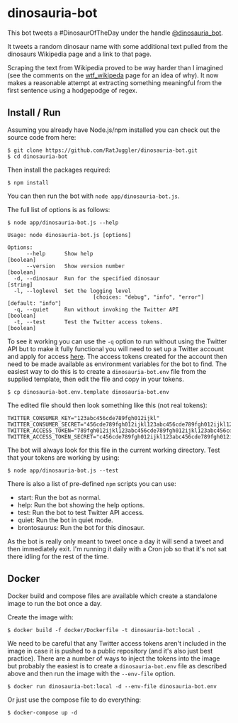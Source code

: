 # dinosauria-bot

This bot tweets a #DinosaurOfTheDay under the handle [@dinosauria_bot](https://twitter.com/dinosauria_bot).

It tweets a random dinosaur name with some additional text pulled from the dinosaurs Wikipedia page and a link to that page.

Scraping the text from Wikipedia proved to be way harder than I imagined (see the comments on the [wtf_wikipeda](https://github.com/spencermountain/wtf_wikipedia) 
page for an idea of why). It now makes a reasonable attempt at extracting something meaningful from the first sentence using a 
hodgepodge of regex.

## Install / Run

Assuming you already have Node.js/npm installed you can check out the source code from here:

    $ git clone https://github.com/RatJuggler/dinosauria-bot.git
    $ cd dinosauria-bot

Then install the packages required:

    $ npm install

You can then run the bot with `node app/dinosauria-bot.js`.

The full list of options is as follows:
```
$ node app/dinosauria-bot.js --help

Usage: node dinosauria-bot.js [options]

Options:
      --help      Show help                                            [boolean]
      --version   Show version number                                  [boolean]
  -d, --dinosaur  Run for the specified dinosaur                        [string]
  -l, --loglevel  Set the logging level
                           [choices: "debug", "info", "error"] [default: "info"]
  -q, --quiet     Run without invoking the Twitter API                 [boolean]
  -t, --test      Test the Twitter access tokens.                      [boolean]
```
To see it working you can use the `-q` option to run without using the Twitter API but to make it fully functional you will need to 
set up a Twitter account and apply for access [here](https://developer.twitter.com/en/apply-for-access). The access tokens created 
for the account then need to be made available as environment variables for the bot to find. The easiest way to do this is to 
create a `dinosauria-bot.env` file from the supplied template, then edit the file and copy in your tokens.

    $ cp dinosauria-bot.env.template dinosauria-bot.env

The edited file should then look something like this (not real tokens):

    TWITTER_CONSUMER_KEY="123abc456cde789fgh012ijkl"
    TWITTER_CONSUMER_SECRET="456cde789fgh012ijkl123abc456cde789fgh012ijkl123abc"
    TWITTER_ACCESS_TOKEN="789fgh012ijkl123abc456cde789fgh012ijkl123abc456cde"
    TWITTER_ACCESS_TOKEN_SECRET="c456cde789fgh012ijkl123abc456cde789fgh012ijkl"

The bot will always look for this file in the current working directory. Test that your tokens are working by using:

    $ node app/dinosauria-bot.js --test

There is also a list of pre-defined `npm` scripts you can use:

- start: Run the bot as normal.
- help:  Run the bot showing the help options.
- test:  Run the bot to test Twitter API access.
- quiet: Run the bot in quiet mode.
- brontosaurus: Run the bot for this dinosaur.

As the bot is really only meant to tweet once a day it will send a tweet and then immediately exit. I'm running it daily with a 
Cron job so that it's not sat there idling for the rest of the time.

## Docker

Docker build and compose files are available which create a standalone image to run the bot once a day.

Create the image with: 

    $ docker build -f docker/Dockerfile -t dinosauria-bot:local .

We need to be careful that any Twitter access tokens aren't included in the image in case it is pushed to a public repository (and
it's also just best practice). There are a number of ways to inject the tokens into the image but probably the easiest is to create
a `dinosauria-bot.env` file as described above and then run the image with the `--env-file` option.

    $ docker run dinosauria-bot:local -d --env-file dinosauria-bot.env

Or just use the compose file to do everything:

    $ docker-compose up -d
